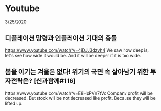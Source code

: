 # Youtube

3/25/2020
## 디플레이션 망령과 인플레이션 기대의 충돌
https://www.youtube.com/watch?v=4jDJJ3dzyh4
We saw how deep is, let's see how wide it would be. And it will be deeper if it is too wide.

## 봄을 이기는 겨울은 없다! 위기의 국면 속 살아남기 위한 투자전략은? [신과함께#116]
https://www.youtube.com/watch?v=E8HpPVn7tVc
Company profit will be decreased. But stock will be not decreased like profit. Because they will be lifted up.
